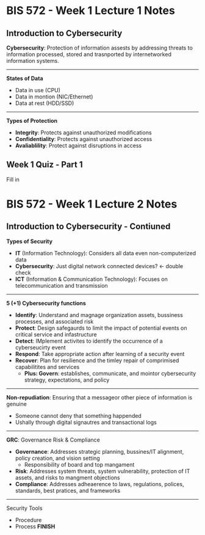 # BIS 572 - Week 1 Lecture 1 Notes

## Introduction to Cybersecurity

**Cybersecurity**: Protection of information assests by addressing threats to information processed, stored and trasnported by internetworked information systems. 

---

**States of Data**
- Data in use (CPU)
- Data in montion (NIC/Ethernet)
- Data at rest (HDD/SSD)

---

**Types of Protection**
- **Integrity**: Protects against unauthorized modifications
- **Confidentiality**: Protects against unauthorized access
- **Avaliablility**: Protect against disruptions in access

## Week 1 Quiz - Part 1
Fill in

# BIS 572 - Week 1 Lecture 2 Notes

## Introduction to Cybersecurity - Contiuned

**Types of Security**
- **IT** (Information Technology): Considers all data even non-computerized data
- **Cybersecurity**: Just digital network connected devices? <- double check
- **ICT** (Information & Communication Technology): Focuses on telecommunication and transmission

---

**5 (+1) Cybersecurity functions**
- **Identify**: Understand and magnage organization assets, bussiness processes, and associated risk
- **Protect**: Design safegaurds to limit the impact of potential events on critical service and infastructure
- **Detect**: IMplement activites to identify the occurrence of a cyberseucirty event
- **Respond**: Take appropriate action after learning of a security event
- **Recover**: Plan for resilience and the timley repair of comprimised capabilitites and services
    - **Plus: Govern**: establishes, communicate, and mointor cybersecurity strategy, expectations, and policy

---

**Non-repudiation**: Ensuring that a messageor other piece of information is genuine
- Someone cannot deny that something happended
- Ushally through digital signautres and transactional logs

---

**GRC**: Governance Risk & Compliance
- **Governance**: Addresses strategic planning, bussines/IT alignment, policy creation, and vision setting
    - Responsibility of board and top mangament
- **Risk**: Addresses system threats, system vulnerability, protection of IT assets, and risks to mangment objections
- **Compliance**: Addresses adheaerence to laws, regulations, polices, standards, best pratices, and frameworks

---

Security Tools
- Procedure
- Process
**FINISH**












